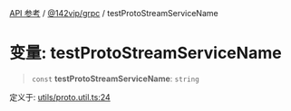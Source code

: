 [API 参考](../wiki/Home) / [@142vip/grpc](../wiki/@142vip.grpc) / testProtoStreamServiceName

# 变量: testProtoStreamServiceName

> `const` **testProtoStreamServiceName**: `string`

定义于: [utils/proto.util.ts:24](https://github.com/142vip/core-x/blob/25cf658819688f02293d600e7003b5877a2f9489/packages/grpc/src/utils/proto.util.ts#L24)
